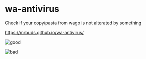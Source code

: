 # wa-antivirus
Check if your copy/pasta from wago is not alterated by something


https://mrbuds.github.io/wa-antivirus/

![good](https://media.discordapp.net/attachments/273144328447197186/826630887675658260/unknown.png)

![bad](https://media.discordapp.net/attachments/273144328447197186/826631572563427328/unknown.png)
